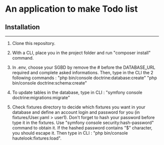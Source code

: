 # An application to make Todo list

## Installation

---

1.  Clone this repository.

2.  With a CLI, place you in the project folder and run "composer install" command.

3.  In .env, choose your SGBD by remove the # before the DATABASE_URL required and complete asked informations. Then, type in the CLI the 2 following commands :
    "php bin/console doctrine:database:create"
    "php bin/console doctrine:schema:create"

4.  To update tables in the database, type in CLI :
    "symfony console doctrine:migrations:migrate"

5.  Check fixtures directory to decide which fixtures you want in your database and define an account login and password for you (in fixtures/User.yaml > user1).
    Don't forget to hash your password before type it in the fixtures. Use "symfony console security:hash-password" command to obtain it. If the hashed password contains "\$" character, you should escape it.
    Then type in CLI : "php bin/console hautelook:fixtures:load".
